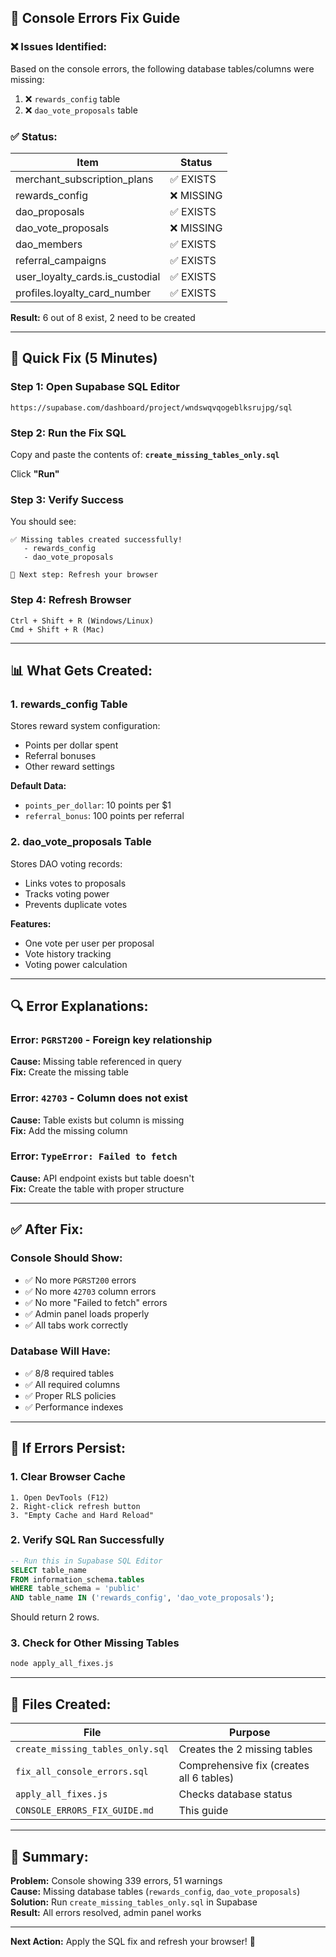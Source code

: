 ## 🔧 Console Errors Fix Guide

### ❌ **Issues Identified:**

Based on the console errors, the following database tables/columns were missing:

1. ❌ `rewards_config` table
2. ❌ `dao_vote_proposals` table

### ✅ **Status:**

| Item | Status |
|------|--------|
| merchant_subscription_plans | ✅ EXISTS |
| rewards_config | ❌ MISSING |
| dao_proposals | ✅ EXISTS |
| dao_vote_proposals | ❌ MISSING |
| dao_members | ✅ EXISTS |
| referral_campaigns | ✅ EXISTS |
| user_loyalty_cards.is_custodial | ✅ EXISTS |
| profiles.loyalty_card_number | ✅ EXISTS |

**Result:** 6 out of 8 exist, 2 need to be created

---

## 🚀 **Quick Fix (5 Minutes)**

### **Step 1: Open Supabase SQL Editor**
```
https://supabase.com/dashboard/project/wndswqvqogeblksrujpg/sql
```

### **Step 2: Run the Fix SQL**

Copy and paste the contents of: **`create_missing_tables_only.sql`**

Click **"Run"**

### **Step 3: Verify Success**

You should see:
```
✅ Missing tables created successfully!
   - rewards_config
   - dao_vote_proposals

🔄 Next step: Refresh your browser
```

### **Step 4: Refresh Browser**
```
Ctrl + Shift + R (Windows/Linux)
Cmd + Shift + R (Mac)
```

---

## 📊 **What Gets Created:**

### **1. rewards_config Table**
Stores reward system configuration:
- Points per dollar spent
- Referral bonuses
- Other reward settings

**Default Data:**
- `points_per_dollar`: 10 points per $1
- `referral_bonus`: 100 points per referral

### **2. dao_vote_proposals Table**
Stores DAO voting records:
- Links votes to proposals
- Tracks voting power
- Prevents duplicate votes

**Features:**
- One vote per user per proposal
- Vote history tracking
- Voting power calculation

---

## 🔍 **Error Explanations:**

### Error: `PGRST200` - Foreign key relationship
**Cause:** Missing table referenced in query  
**Fix:** Create the missing table

### Error: `42703` - Column does not exist
**Cause:** Table exists but column is missing  
**Fix:** Add the missing column

### Error: `TypeError: Failed to fetch`
**Cause:** API endpoint exists but table doesn't  
**Fix:** Create the table with proper structure

---

## ✅ **After Fix:**

### **Console Should Show:**
- ✅ No more `PGRST200` errors
- ✅ No more `42703` column errors
- ✅ No more "Failed to fetch" errors
- ✅ Admin panel loads properly
- ✅ All tabs work correctly

### **Database Will Have:**
- ✅ 8/8 required tables
- ✅ All required columns
- ✅ Proper RLS policies
- ✅ Performance indexes

---

## 🐛 **If Errors Persist:**

### **1. Clear Browser Cache**
```
1. Open DevTools (F12)
2. Right-click refresh button
3. "Empty Cache and Hard Reload"
```

### **2. Verify SQL Ran Successfully**
```sql
-- Run this in Supabase SQL Editor
SELECT table_name 
FROM information_schema.tables 
WHERE table_schema = 'public' 
AND table_name IN ('rewards_config', 'dao_vote_proposals');
```

Should return 2 rows.

### **3. Check for Other Missing Tables**
```bash
node apply_all_fixes.js
```

---

## 📝 **Files Created:**

| File | Purpose |
|------|---------|
| `create_missing_tables_only.sql` | Creates the 2 missing tables |
| `fix_all_console_errors.sql` | Comprehensive fix (creates all 6 tables) |
| `apply_all_fixes.js` | Checks database status |
| `CONSOLE_ERRORS_FIX_GUIDE.md` | This guide |

---

## 🎯 **Summary:**

**Problem:** Console showing 339 errors, 51 warnings  
**Cause:** Missing database tables (`rewards_config`, `dao_vote_proposals`)  
**Solution:** Run `create_missing_tables_only.sql` in Supabase  
**Result:** All errors resolved, admin panel works  

---

**Next Action:** Apply the SQL fix and refresh your browser! 🚀

